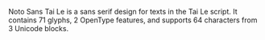 Noto Sans Tai Le is a sans serif design for texts in the Tai Le script. It contains 71 glyphs, 2 OpenType features, and supports 64 characters from 3 Unicode blocks.